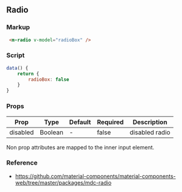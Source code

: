 ## Radio

### Markup

```html
 <m-radio v-model="radioBox" />
```
### Script

```javascript
data() {
    return {
        radioBox: false
    }
}
```
### Props

| Prop | Type | Default | Required | Description |
|------|------|---------|----------|-------------|
| disabled | Boolean | - | false | disabled radio |

Non prop attributes are mapped to the inner input element.

### Reference

- https://github.com/material-components/material-components-web/tree/master/packages/mdc-radio
